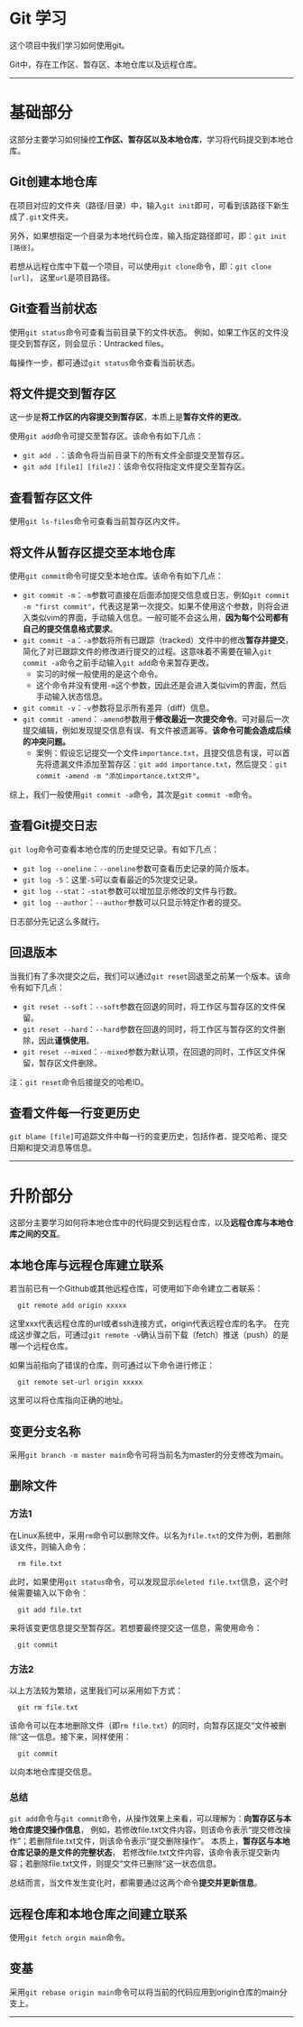 # Git 学习
这个项目中我们学习如何使用git。

Git中，存在工作区、暂存区、本地仓库以及远程仓库。

---
# 基础部分
这部分主要学习如何操控**工作区、暂存区以及本地仓库**，学习将代码提交到本地仓库。

## Git创建本地仓库
在项目对应的文件夹（路径/目录）中，输入`git init`即可，可看到该路径下新生成了`.git`文件夹。

另外，如果想指定一个目录为本地代码仓库，输入指定路径即可，即：`git init [路径]`。

若想从远程仓库中下载一个项目，可以使用`git clone`命令，即：`git clone [url]`，
这里`url`是项目路径。

## Git查看当前状态
使用`git status`命令可查看当前目录下的文件状态。
例如，如果工作区的文件没提交到暂存区，则会显示：Untracked files。

每操作一步，都可通过`git status`命令查看当前状态。

## 将文件提交到暂存区
这一步是**将工作区的内容提交到暂存区**，本质上是**暂存文件的更改**。

使用`git add`命令可提交至暂存区。该命令有如下几点：
* `git add .`：该命令将当前目录下的所有文件全部提交至暂存区。
* `git add [file1] [file2]`：该命令仅将指定文件提交至暂存区。

## 查看暂存区文件
使用`git ls-files`命令可查看当前暂存区内文件。

## 将文件从暂存区提交至本地仓库
使用`git commit`命令可提交至本地仓库。该命令有如下几点：
* `git commit -m`：`-m`参数可直接在后面添加提交信息或日志，例如`git commit -m "first commit"`，代表这是第一次提交。如果不使用这个参数，则将会进入类似vim的界面，手动输入信息。一般可能不会这么用，**因为每个公司都有自己的提交信息格式要求**。
* `git commit -a`：`-a`参数将所有已跟踪（tracked）文件中的修改**暂存并提交**，简化了对已跟踪文件的修改进行提交的过程。这意味着不需要在输入`git commit -a`命令之前手动输入`git add`命令来暂存更改。
  * 实习的时候一般使用的是这个命令。
  * 这个命令并没有使用`-m`这个参数，因此还是会进入类似vim的界面，然后手动输入状态信息。
* `git commit -v`：`-v`参数将显示所有差异（diff）信息。
* `git commit -amend`：`-amend`参数用于**修改最近一次提交命令**。可对最后一次提交编辑，例如发现提交信息有误、有文件被遗漏等。**该命令可能会造成后续的冲突问题。**
  * 案例：假设忘记提交一个文件`importance.txt`，且提交信息有误，可以首先将遗漏文件添加至暂存区：`git add importance.txt`，然后提交：`git commit -amend -m "添加importance.txt文件"`。

综上，我们一般使用`git commit -a`命令，其次是`git commit -m`命令。

## 查看Git提交日志
`git log`命令可查看本地仓库的历史提交记录。有如下几点：
* `git log --oneline`：`--oneline`参数可查看历史记录的简介版本。
* `git log -5`：这里`-5`可以查看最近的5次提交记录。
* `git log --stat`：`-stat`参数可以增加显示修改的文件与行数。
* `git log --author`：`--author`参数可以只显示特定作者的提交。

日志部分先记这么多就行。

## 回退版本
当我们有了多次提交之后，我们可以通过`git reset`回退至之前某一个版本。该命令有如下几点：
* `git reset --soft`：`--soft`参数在回退的同时，将工作区与暂存区的文件保留。
* `git reset --hard`：`--hard`参数在回退的同时，将工作区与暂存区的文件删除，因此**谨慎使用**。
* `git reset --mixed`：`--mixed`参数为默认项，在回退的同时，工作区文件保留，暂存区文件删除。

注：`git reset`命令后接提交的哈希ID。

## 查看文件每一行变更历史
`git blame [file]`可追踪文件中每一行的变更历史，包括作者、提交哈希、提交日期和提交消息等信息。

---
# 升阶部分
这部分主要学习如何将本地仓库中的代码提交到远程仓库，以及**远程仓库与本地仓库之间的交互**。

## 本地仓库与远程仓库建立联系
若当前已有一个Github或其他远程仓库，可使用如下命令建立二者联系：
```shell
  git remote add origin xxxxx
```
这里xxx代表远程仓库的url或者ssh连接方式，origin代表远程仓库的名字。
在完成这步骤之后，可通过`git remote -v`确认当前下载（fetch）推送（push）的是哪一个远程仓库。

如果当前指向了错误的仓库，则可通过以下命令进行修正：
```shell
  git remote set-url origin xxxxx
```
这里可以将仓库指向正确的地址。

## 变更分支名称
采用`git branch -m master main`命令可将当前名为master的分支修改为main。

## 删除文件
### 方法1
在Linux系统中，采用`rm`命令可以删除文件。以名为`file.txt`的文件为例，若删除该文件，则输入命令：
```shell
  rm file.txt
```
此时，如果使用`git status`命令，可以发现显示`deleted file.txt`信息，这个时候需要输入以下命令：
```shell
  git add file.txt
```
来将该变更信息提交至暂存区。若想要最终提交这一信息，需使用命令：
```shell
  git commit
```

### 方法2
以上方法较为繁琐，这里我们可以采用如下方式：
```shell
  git rm file.txt
```
该命令可以在本地删除文件（即`rm file.txt`）的同时，向暂存区提交“文件被删除”这一信息。接下来，同样使用：
```shell
  git commit
```
以向本地仓库提交信息。

### 总结
`git add`命令与`git commit`命令，从操作效果上来看，可以理解为：**向暂存区与本地仓库提交操作信息**，
例如，若修改file.txt文件内容，则该命令表示“提交修改操作”；若删除file.txt文件，则该命令表示“提交删除操作”。
本质上，**暂存区与本地仓库记录的是文件的完整状态**，
若修改file.txt文件内容，该命令表示提交新内容；若删除file.txt文件，则提交“文件已删除”这一状态信息。

总结而言，当文件发生变化时，都需要通过这两个命令**提交并更新信息**。

## 远程仓库和本地仓库之间建立联系
使用`git fetch orgin main`命令。

## 变基
采用`git rebase origin main`命令可以将当前的代码应用到origin仓库的main分支上。

---


